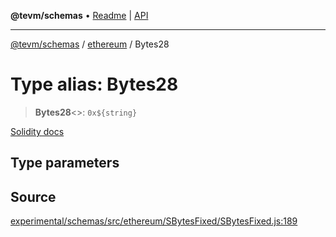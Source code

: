 **@tevm/schemas** • [Readme](../../README.md) \| [API](../../modules.md)

***

[@tevm/schemas](../../README.md) / [ethereum](../README.md) / Bytes28

# Type alias: Bytes28

> **Bytes28**\<\>: ```0x${string}```

[Solidity docs](https://docs.soliditylang.org/en/latest/types.html#fixed-size-byte-arrays)

## Type parameters

## Source

[experimental/schemas/src/ethereum/SBytesFixed/SBytesFixed.js:189](https://github.com/evmts/tevm-monorepo/blob/main/experimental/schemas/src/ethereum/SBytesFixed/SBytesFixed.js#L189)
